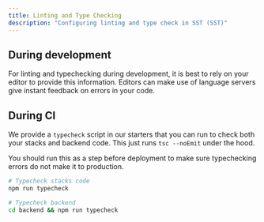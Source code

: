 ```yaml
---
title: Linting and Type Checking
description: "Configuring linting and type check in SST (SST)"
---
```


## During development

For linting and typechecking during development, it is best to rely on your editor to provide this information. Editors can make use of language servers give instant feedback on errors in your code.

## During CI

We provide a `typecheck` script in our starters that you can run to check both your stacks and backend code. This just runs `tsc --noEmit` under the hood.

You should run this as a step before deployment to make sure typechecking errors do not make it to production. 

```bash
# Typecheck stacks code
npm run typecheck

# Typecheck backend
cd backend && npm run typecheck
```
